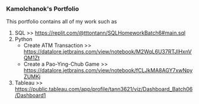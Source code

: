 ### Kamolchanok's Portfolio ###

This portfolio contains all of my work such as

1. SQL  >> https://replit.com/@tttontann/SQLHomeworkBatch6#main.sql
2. Python 
   + Create ATM Transaction >> https://datalore.jetbrains.com/view/notebook/M2WqL6U37RTJIHxnVQM1Zt
   + Create a Pao-Ying-Chub Game >> https://datalore.jetbrains.com/view/notebook/fCLJkMA8AGY7xwNpyZUMKj
3. Tableau >> https://public.tableau.com/app/profile/tann3621/viz/Dashboard_Batch06/Dashboard1
